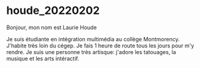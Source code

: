 # houde_20220202


Bonjour, mon nom est Laurie Houde


Je suis étudiante en intégration multimédia au collège Montmorency. J'habite très loin du cégep. Je fais 1 heure de route tous les jours pour m'y rendre. Je suis une personne très artisque: j'adore les tatouages, la musique et les arts intéractif.

